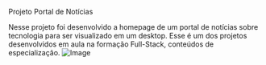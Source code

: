 Projeto Portal de Notícias

Nesse projeto foi desenvolvido a homepage de um portal de notícias sobre tecnologia para ser visualizado em um desktop. Esse é um dos projetos desenvolvidos em aula na formação Full-Stack, conteúdos de especialização.
![Image](https://github.com/user-attachments/assets/c0919422-56ab-42b3-8dbe-bf2889530b25)



